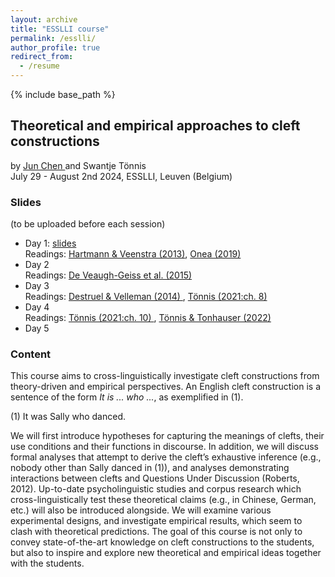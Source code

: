 ```yaml
---
layout: archive
title: "ESSLLI course"
permalink: /esslli/
author_profile: true
redirect_from:
  - /resume
---
```


{% include base_path %}  

## Theoretical and empirical approaches to cleft constructions<br>
by <a href="https://www.juniper-ling.de/" target="_blank"> Jun Chen </a> and Swantje Tönnis <br>
July 29 - August 2nd 2024, ESSLLI, Leuven (Belgium)

### Slides
(to be uploaded before each session)
* Day 1: [slides](http://swantje-toennis.github.io/files/ESSLLI_day1.pdf)<br>
  Readings: <a href="https://benjamins.com/catalog/la.208.01har" target="_blank">Hartmann & Veenstra (2013)</a>,  <a href="https://academic.oup.com/edited-volume/38644/chapter-abstract/335406577?redirectedFrom=fulltext&login=false" target="_blank">Onea (2019)</a>
* Day 2<br>
  Readings: <a href="https://journals.linguisticsociety.org/proceedings/index.php/SALT/article/view/25.373" target="_blank"> De Veaugh-Geiss et al. (2015) </a>
* Day 3<br>
  Readings:  <a href="http://www.cssp.cnrs.fr/eiss10/eiss10_destruel-and-velleman.pdf" target="_blank"> Destruel & Velleman (2014) </a>, <a href="http://swantje-toennis.github.io/files/toennis_2021_dissertation.pdf" target="_blank"> Tönnis (2021:ch. 8) </a>
* Day 4<br>
  Readings: <a href="http://swantje-toennis.github.io/files/toennis_2021_dissertation.pdf" target="_blank"> Tönnis (2021:ch. 10) </a>, <a href="https://journals.linguisticsociety.org/proceedings/index.php/SALT/article/view/32.034" target="_blank"> Tönnis & Tonhauser (2022) </a>
* Day 5<br>


### Content
This course aims to cross-linguistically investigate cleft constructions from theory-driven and empirical perspectives. An English cleft construction is a sentence of the form *It is ... who ...*, as exemplified in (1).

(1) It was Sally who danced.

We will first introduce hypotheses for capturing the meanings of clefts, their use conditions and their functions in discourse. In addition, we will discuss formal analyses that attempt to derive the cleft’s exhaustive inference (e.g., nobody other than Sally danced in (1)), and analyses demonstrating interactions between clefts and Questions Under Discussion (Roberts, 2012). Up-to-date psycholinguistic studies and corpus research which cross-linguistically test these theoretical claims (e.g., in Chinese, German, etc.) will also be introduced alongside. We will examine various experimental designs, and investigate empirical results, which seem to clash with theoretical predictions. The goal of this course is not only to convey state-of-the-art knowledge on cleft constructions to the students, but also to inspire and explore new theoretical and empirical ideas together with the students.




